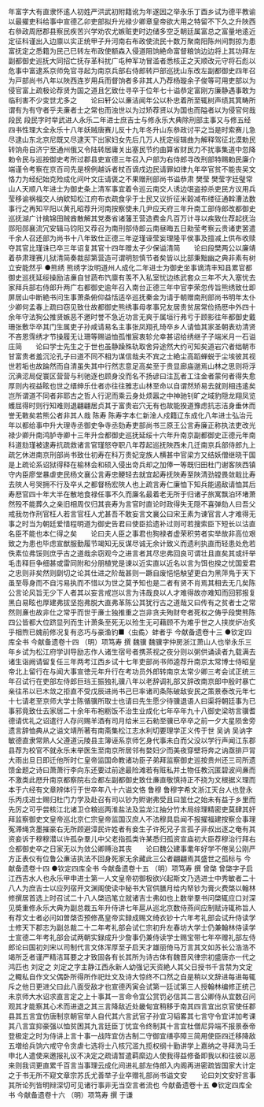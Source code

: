 <!-- { "loadSidebar": true } -->
年富字大有直隶怀逺人初姓严洪武初附籍讹为年遂因之举永乐丁酉乡试为德平教谕以最擢吏科给事中宣德乙卯吏部拟升光禄少卿章皇帝欲大用之特留不下久之升陜西右叅政周厯郡县察民疾苦兴学劝农尤嫉赃吏时边储多空乏朝廷属富总之富量地逺近定征科谨出入边廪以实正统甲子升河南右布政使流民十数万聚南阳陈州间剽掠为患富抚定之悉籍为民己巳转左布政使额森入侵道阻饷絶命富督粮饷边边将上其功拜左副都御史巡抚大同招亡抚存革科扰广屯种军功冒滥者悉核正之天顺改元守将石彪以危事中富逮系京师免官寻起为南京兵部右侍郎转戸部巡抚山东改左副都御史四年召为戸部尚书八年以陜西连岁用兵而督饷者多非其人乃荐杨璇余子俊等可用吏部以为侵官富上疏极论荐贤为国之道且乞致仕寻卒于位年七十谥恭定富刚方廉静遇事敢为临利害不少变世尤多之　　论曰轩公以亷洁闻年公以朴忠着所至辄树声绩其箕畴所谓有为有守者乎夫亷者士之常也而浊世以为过矫荐贤以为国也而隘者以为侵官何哉
段民
段民字时举武进人永乐二年进士庶吉士与修永乐大典除刑部主事又与修五经四书性理大全永乐十八年妖贼唐赛儿反十九年冬升山东叅政讨平之当是时索赛儿急尽逮山东北京尼既又尽逮天下出家妇女先后几万人抚定绥辑曲为解释驾征北漠勅民转饷舟自济宁至通州俄又令陆转居庸关出塞民节约曲算省财民力不扰事集道中忽降勅令民与巡按御史考所过郡县吏宣德三年召入户部为右侍郎寻改刑部特赐勅民廉介端谨令考察在京百司先是榜例越诉者杖百谪戍边民请罪如律九年卒官贫不能丧吴文恪力为经纪始克殓成化间叶文庄请褒之不果赠刑部尚书谥恭肃
樊莹
樊莹字廷璧常山人天顺八年进士为御史条上清军事宜着令巡云南交人诱边氓盗掠杀吏民方议用兵莹移谕祸福交人纳欵知松江府布衣疏食孚于士民又议折征米榖减布缕征通斡漕法数事行之再知平阳以黄孔昭荐升河南按察使未几尹应天府三年升南工部侍郎改都御史巡抚湖广计擒锦田贼酋散解其党奏省诸藩王营造费金凡百万计寻以疾致仕荐起抚治郧阳郧襄流冗安辑马钧阳又荐召为南刑部侍郎云南昼晦五日勑莹考察云贵诸吏罢遣千余人召还部为尚书十八年致仕正德三年逆瑾诬莹妄理隆平侯事及擅减上供布收赎夺其官比瑾诛已卒三年诏复其官十四年赠太子少保谥清简　　论曰段樊两公以廉靖着恭肃理赛儿狱清简奏裁邸第营造可谓明恕慎节者矣皆以比部秉黜幽之典非素有树立安能然乎
●熊绣
熊绣字汝明道州人成化二年进士为御史坐事谪清丰知县累官都御史巡抚延绥操励洁亷自甘蔬布饩廪有羡不入私室忧边练武套众三年不大入塞忧去家拜兵部右侍郎升两广右都御史逾年召入南台正德三年中官李荣忽传旨熊绣致仕即屏居山中断絶书问生事萧条俯仰益恬适卒巡抚秦金为请于朝赠南刑部尚书明年太仆少卿何孟春上疏曰窃见致仕故都御史熊绣事母孝事兄友居贵贫居常俭扬厯中外四十余年守法狥公推贤嫉恶不邀时誉不急近功言无爽于属垣行弗亏于顾影往年都御史戴珊张敷华卒其门生属吏子孙咸请易名主事张凤翔孔琦卒乡人请恤其家圣朝表劝清贤不吝恩霈绣才节操履无让珊等赐谥恤孤惟宸衷轸允幸甚诏给绣继子子端米月一石谥庄简　　论曰学士先生之于世也虽静躁殊轨取舍异途然大约可知矣道岩穴者绌朝市甘富贵者羞沉沦孔子曰道不同不相为谋信哉夫不宾之士絶尘高蹈蝉蜕于尘埃彼其视世若垢也故踚然而自清虽失其中行然志意足高矣至于贵显廊庙邈焉山林之思则将浮沉淟涊局促寰区营营与利驰逐也顾身没而名不扬谚曰注瓦者工注金者蒙何者得失愈厚则内视益眩也世之缙绅乐仕者亦往往雅志山林至命以自谓然矫易去就则相违逺矣岂所谓道不同者非耶古之哲人行泥而乘云身处烦嚣之中神驰钊旷之域豹隠龙翔凤览蠖屈得时则行知难则退翩翩居贞其于富贵岩穴无有也故能揆道豫虑抗志洁身垂休而誉无斁矣若熊公者非其人哉
陈寿
陈寿字本仁新淦人戍籍辽东成化八年进士弘治元年以都给事中升大理寺丞御史争寺丞劾寿吏部尚书三原王公言寿廉正称执法吏改光禄少卿升南鸿胪寺卿十三年升佥都御史巡抚延绥十六年升南京副都御史正德元年南科道劾瑾被逮寿抗疏救诸言官瑾怒夺职八年荐起巡抚陜西未几迁南京兵部侍郎九上疏乞休进南京刑部尚书致仕初寿在科万贵妃宠族人横甚中官梁方又结妖僧继晓干国是上疏论系诏狱得释在榆林会和硕入侵出竒兵却之加俸一等既归田杜门谢客陜西镇守内臣廖堂暴虐吏民杨文襄公言寿忠鲠轻去就宜起寿抚陜寿至陜清劲镗畏敛戢比寿去陜人号哭拥不行及卒乆之都督杨宏陜人也上疏言寿仁廉恤下知兵能遏敌请恤其后寿厯官四十年大半在散地食禄任事不久而廉名最着老无所于归诸子旅寓飘泊环堵萧然殁不能葬久之亲旧相周仅归其丧寿为言官时直论时政得失无隠不喜弹劾人曰吾父戒我勿作刑官枉人若言官枉人尤甚吾不敢妄言文襄公曰宋王素为谏官言人才难得无事之时当为朝廷爱惜程明道为御史告君曰使臣拾遗补过则可若搜索臣下短长以沽直名臣不能也本仁得之矣　　论曰夫人臣之事君也狥禄者虚荣积劳者实举故非高位艰致之为患也毕虑宣猷服勤履节竭知无反谋尽诚无余计致义而遗利执直而轻患处危若佚素位弗馁则庶乎古之道哉余窃观今之进言者其尽忠弗回良可谓壮且直矣其或纤举毛击释巨争细甚或雷同附和分朋植党是谏以近实直以近名以言为饵也揆之忧国爱君之忠则非矣然则劘切之论其仕进之阶哉甚则一蹶自废悒悒觖望更白为黑萍鳬于天下虽至辱身而不自污易执而不惜以为世之莫予知也是二者有贤不肖焉其相去无几矣陈公言论风旨无少下人者其以妄言戒岂以言为讳哉良以人才难得故亦难知而回邪报复黑白易眩也厚建弗拔坚抱弗脱大直弗革陈公其犹行古之道哉又曰传有之贫者士之常然则亷也故非仕之常乎而世于亷士独推重之岂非贪夫殉财夸者死权之俦乎段樊熊陈四公皆都大位跻显列而生计萧条至死无以殓生无可藉顾不为难乎世之人挟炭炉冶炙乎相煦已媿前修况复有恣巧与豪渔钓■〈虫矞〉蚌者乎
今献备遗卷十三
●钦定四库全书
今献备遗卷十四
（明）项笃寿 撰
魏骥
魏骥字仲房浙江萧山人也举永乐三年乡试为松江府学训导励志作人诸生宿号者携茶视之夜分则以粥供诵读者九载满去诸生诣阙请留复任三年两考江西乡试十七年吏部尚书师逵荐升南京太常博士侍昭皇帝北上留行在与闻大事宣徳元年升行在考功员外郎转南京太常少卿三考会试正统三年召试行在吏部左侍郎巨珰王振独礼骥八年以老辞调礼部又辞改南京郎中殷时暴亡亲往吊以已木敛之拒直不受戊辰进尚书己巳率诸司条陈破敌安民之策景泰改元年七十七请老至京师大学士陈循骥所取士也请曰先生愿少待骥退语人曰渠将朝廷事为已事邪竟致仕去家居二十余年布袍粝饭不治生业成化七年卒年九十八御史梁昉言骥耆德请优礼之诏遣行人存问赐羊酒有司月给米三石勑至骥已卒卒之前一夕大星陨舍旁遗言辞恤典从之谥文靖所著有南斋集松江志水利切要理学正义传于世
吴讷
吴讷字敏德直隶常熟人父遵道沅陵县主簿诬系京师乞身代事未白而父没以学行声闻江东郡县荐为校官不就永乐末举医生至南京所居邻有婺妇少而美夜穿壁将奔之讷亟排戸冐大雨出旦日即迁他所时仁皇帝监国命教诸功臣子弟拜监察御史巡按贵州还三司所遗馈金题之诗曰萧萧行李向东还要过前途最险滩若有赃私并土物任教沉匿碧波间亷而不激类此厯升南京都察院右佥都左副都御史致仕亷直敬慎持正不挠为文根据义理而本于六经有文章辨体行于世卒年八十六谥文恪
鲁穆
鲁穆字希文浙江天台人也登永乐丙戌进士赐归杜门力学及赴召有司以钞为赆谢弗受且曰筮仕之始未有益于乡里而先厉之可乎尝核江北诸卫仓粮巡两淮盐法及监龙江抽分竹木局综理精密吏莫肆其奸拜监察御史文皇帝巡北京仁宗皇帝监国汉庶人不法穆具启闻不报擢福建按察佥事理寃滞绳贪墨摧豪右无所顾避漳民许姓者有妾生子许死兄子言孤子非叔出逐之奄有其资妾诉于穆穆潜以许孤杂羣儿中父老指孤类许某悉归孤资宣庙初大臣荐穆治行拜右佥都御史卒之日家无以为敛公卿赙治其丧　　论曰魏公建事耄年好学不倦吴公刚严方正表仪有位鲁公亷洁执法不回身死家无余藏此三公者翩翩焉其盛世之孤标与
今献备遗卷十四
●钦定四库全书
今献备遗卷十五
（明）项笃寿 撰
曾棨
曾棨字子启江西吉水人也永乐甲申进士第一人文皇帝初御极欲兴起斯文乃选进士中秀敏者二十八人为庶吉士以应列宿开文渊阁使读中秘书大官供膳月给内帑钞为膏火费棨以翰林修撰居首选上时召试二十八人棨迅笔立就诸吉士弗如也上数举羣书问棨辄应口对深见奬重修永乐大典为副总裁五年升侍讲七年扈从巡北京数侍燕间应制赋诗辄称旨人有荐文士者必问如曽棨否预修髙皇帝实録成赐文绮衣钞十六年考礼部会试升侍读学士修天下郡志为副总裁二十二年考礼部会试仁宗初升左春坊大学士仍兼翰林侍读学士宣德二年考礼部会试两朝实録成升少詹事仍兼侍读学士赐宝带七年卒赠礼部左侍郎论曰国初刘宋以司制代言文体浑厚至子启天才雄丽倚马万言其文如苏长公浩浩不竭所乏者谨严精洁耳要之才致固各有长其所为诗古体有魏晋风律宗初盛唐亦一代之鸿匹也
刘定之
刘定之字主静江西永新人幼强记天资絶人其父日授书千言禁为文定之輙私自作文父偶卧所得所作祀灶文及诗大惊终不口然之自是稍以文辞进每进每辄斥之他日更进父曰此八面受敌才也宣德丙寅会试第一廷试第三人授翰林编修正统己未京师大水诏求直言定之上十事其一言命令宜公赏罚必信其二言公卿侍从宜数召问观其才能察其心术而进退之其三言降敌近处畿甸宜稍移于南其四言宜出京官使任郡县其五言宜仿唐制京朝官举人自代其六言武官子孙宜习韬畧其七言守令宜详加考课其八言宜抑豪强以恤贫困其九言廷臣丁忧宜令终制其十言宜杜僧尼异端不报景泰帝登极定之时为侍讲上言十事一战阵宜仿古制二守御宜缮亭障三简用使臣四迁移降敌五増给兵饷六戒守令贪虐七选将士八核冗滥九揽权纲十勤讲学上嘉纳之寻拜洗马壬申北人遣使来邀报礼议不决定之疏请暂遣羁縻边人使我得益修备即我以和往彼以恶来则我词更直累千百言当事理云成化间进礼部左侍郎入内阁再进密疏皆国家大计定之于书无所不窥文章宗苏氏尤善举子业卒赠礼部尚书谥文安　　论曰刘文安好言事其所论列皆明辩深切可见诸行事非无当空言者流也
今献备遗卷十五
●钦定四库全书
今献备遗卷十六
（明）项笃寿 撰
于谦
